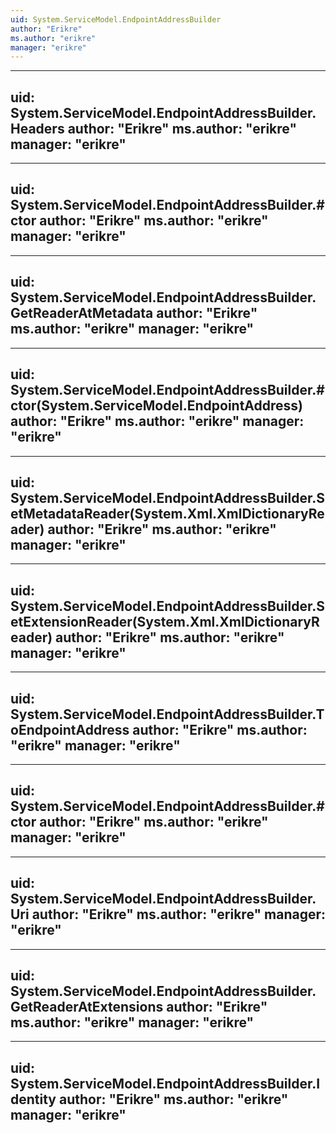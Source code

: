 ```yaml
---
uid: System.ServiceModel.EndpointAddressBuilder
author: "Erikre"
ms.author: "erikre"
manager: "erikre"
---
```


---
uid: System.ServiceModel.EndpointAddressBuilder.Headers
author: "Erikre"
ms.author: "erikre"
manager: "erikre"
---

---
uid: System.ServiceModel.EndpointAddressBuilder.#ctor
author: "Erikre"
ms.author: "erikre"
manager: "erikre"
---

---
uid: System.ServiceModel.EndpointAddressBuilder.GetReaderAtMetadata
author: "Erikre"
ms.author: "erikre"
manager: "erikre"
---

---
uid: System.ServiceModel.EndpointAddressBuilder.#ctor(System.ServiceModel.EndpointAddress)
author: "Erikre"
ms.author: "erikre"
manager: "erikre"
---

---
uid: System.ServiceModel.EndpointAddressBuilder.SetMetadataReader(System.Xml.XmlDictionaryReader)
author: "Erikre"
ms.author: "erikre"
manager: "erikre"
---

---
uid: System.ServiceModel.EndpointAddressBuilder.SetExtensionReader(System.Xml.XmlDictionaryReader)
author: "Erikre"
ms.author: "erikre"
manager: "erikre"
---

---
uid: System.ServiceModel.EndpointAddressBuilder.ToEndpointAddress
author: "Erikre"
ms.author: "erikre"
manager: "erikre"
---

---
uid: System.ServiceModel.EndpointAddressBuilder.#ctor
author: "Erikre"
ms.author: "erikre"
manager: "erikre"
---

---
uid: System.ServiceModel.EndpointAddressBuilder.Uri
author: "Erikre"
ms.author: "erikre"
manager: "erikre"
---

---
uid: System.ServiceModel.EndpointAddressBuilder.GetReaderAtExtensions
author: "Erikre"
ms.author: "erikre"
manager: "erikre"
---

---
uid: System.ServiceModel.EndpointAddressBuilder.Identity
author: "Erikre"
ms.author: "erikre"
manager: "erikre"
---
